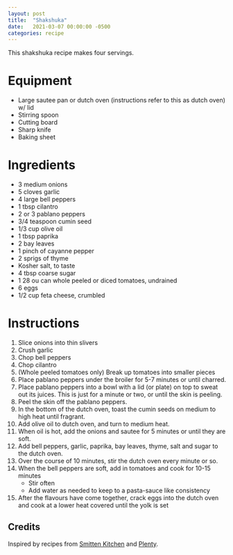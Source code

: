 ```yaml
---
layout: post
title:  "Shakshuka"
date:   2021-03-07 00:00:00 -0500
categories: recipe
---
```


This shakshuka recipe makes four servings.

# Equipment

- Large sautee pan or dutch oven (instructions refer to this as dutch oven) w/ lid
- Stirring spoon
- Cutting board
- Sharp knife
- Baking sheet

# Ingredients

- 3 medium onions
- 5 cloves garlic
- 4 large bell peppers
- 1 tbsp cilantro
- 2 or 3 pablano peppers
- 3/4 teaspoon cumin seed
- 1/3 cup olive oil
- 1 tbsp paprika
- 2 bay leaves
- 1 pinch of cayanne pepper 
- 2 sprigs of thyme
- Kosher salt, to taste
- 4 tbsp coarse sugar
- 1 28 ou can whole peeled or diced tomatoes, undrained
- 6 eggs
- 1/2 cup feta cheese, crumbled

# Instructions

1. Slice onions into thin slivers
1. Crush garlic
1. Chop bell peppers
1. Chop cilantro
1. (Whole peeled tomatoes only) Break up tomatoes into smaller pieces
1. Place pablano peppers under the broiler for 5-7 minutes or until charred.
1. Place pablano peppers into a bowl with a lid (or plate) on top to sweat out its juices. This is just for a minute or two, or until the skin is peeling.
1. Peel the skin off the pablano peppers.
1. In the bottom of the dutch oven, toast the cumin seeds on medium to high heat until fragrant.
1. Add olive oil to dutch oven, and turn to medium heat.
1. When oil is hot, add the onions and sautee for 5 minutes or until they are soft.
1. Add bell peppers, garlic, paprika, bay leaves, thyme, salt and sugar to the dutch oven.
1. Over the course of 10 minutes, stir the dutch oven every minute or so.
1. When the bell peppers are soft, add in tomatoes and cook for 10-15 minutes
    - Stir often
    - Add water as needed to keep to a pasta-sauce like consistency
1. After the flavours have come together, crack eggs into the dutch oven and cook at a lower heat covered until the yolk is set


## Credits

Inspired by recipes from [Smitten Kitchen](https://smittenkitchen.com/2010/04/shakshuka/) and [Plenty](https://ottolenghi.co.uk/shop/books/plenty).